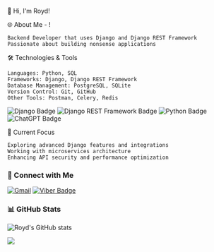 👋 Hi, I'm Royd! 


🌐 About Me - !

    Backend Developer that uses Django and Django REST Framework
    Passionate about building nonsense applications
    

🛠️ Technologies & Tools

    Languages: Python, SQL
    Frameworks: Django, Django REST Framework
    Database Management: PostgreSQL, SQLite
    Version Control: Git, GitHub
    Other Tools: Postman, Celery, Redis

![Django Badge](https://img.shields.io/badge/Django-092E20?style=for-the-badge&logo=django&logoColor=green) ![Django REST Framework Badge](https://img.shields.io/badge/django%20rest-ff1709?style=for-the-badge&logo=django&logoColor=white) ![Python Badge](https://img.shields.io/badge/Python-FFD43B?style=for-the-badge&logo=python&logoColor=blue) ![ChatGPT Badge](https://img.shields.io/badge/ChatGPT-74aa9c?style=for-the-badge&logo=openai&logoColor=white)

🚀 Current Focus

    Exploring advanced Django features and integrations
    Working with microservices architecture
    Enhancing API security and performance optimization


### 💼 Connect with Me
[![Gmail](https://img.shields.io/badge/Gmail-contact%40example.com-blue?style=for-the-badge&logo=gmail)](mailto:catalunesroy@gmail.com)
[![Viber Badge](https://img.shields.io/badge/viber-685EA9?style=for-the-badge&logo=viber&logoColor=white)](viber://add?number=09383400563)

### 📊 GitHub Stats
![Royd's GitHub stats](https://github-readme-stats.vercel.app/api?username=Royd0101&show_icons=true&theme=radical)


<img src="https://media1.giphy.com/media/v1.Y2lkPTc5MGI3NjExN2llYXZrdjR2OGF4MGx2eTk0ZDVldTh2bjk5amNta29uaXFvejN4ZSZlcD12MV9pbnRlcm5hbF9naWZfYnlfaWQmY3Q9Zw/qMZd8saVx9uHDo2R5L/giphy.gif">



<!---
Royd0101/Royd0101 is a ✨ special ✨ repository because its `README.md` (this file) appears on your GitHub profile.
--->
